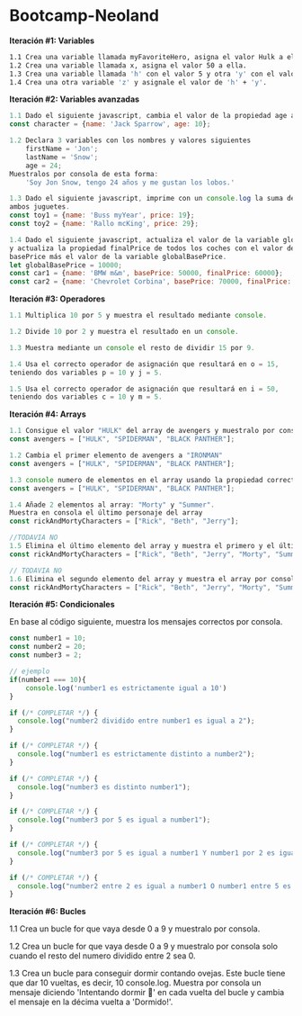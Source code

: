 # Bootcamp-Neoland

**Iteración #1: Variables**

```bash
1.1 Crea una variable llamada myFavoriteHero, asigna el valor Hulk a ella.
1.2 Crea una variable llamada x, asigna el valor 50 a ella.
1.3 Crea una variable llamada 'h' con el valor 5 y otra 'y' con el valor 10. 
1.4 Crea una otra variable 'z' y asignale el valor de 'h' + 'y'.
```

**Iteración #2: Variables avanzadas**

```jsx
1.1 Dado el siguiente javascript, cambia el valor de la propiedad age a 25.
const character = {name: 'Jack Sparrow', age: 10};

1.2 Declara 3 variables con los nombres y valores siguientes 
	firstName = 'Jon'; 
	lastName = 'Snow'; 
	age = 24; 
Muestralos por consola de esta forma: 
	'Soy Jon Snow, tengo 24 años y me gustan los lobos.'

1.3 Dado el siguiente javascript, imprime con un console.log la suma del precio de
ambos juguetes.
const toy1 = {name: 'Buss myYear', price: 19};
const toy2 = {name: 'Rallo mcKing', price: 29};

1.4 Dado el siguiente javascript, actualiza el valor de la variable globalBasePrice a 25000 
y actualiza la propiedad finalPrice de todos los coches con el valor de su propiedad 
basePrice más el valor de la variable globalBasePrice.
let globalBasePrice = 10000;
const car1 = {name: 'BMW m&m', basePrice: 50000, finalPrice: 60000};
const car2 = {name: 'Chevrolet Corbina', basePrice: 70000, finalPrice: 80000};
```

**Iteración #3: Operadores**

```jsx
1.1 Multiplica 10 por 5 y muestra el resultado mediante console.

1.2 Divide 10 por 2 y muestra el resultado en un console.

1.3 Muestra mediante un console el resto de dividir 15 por 9.

1.4 Usa el correcto operador de asignación que resultará en o = 15, 
teniendo dos variables p = 10 y j = 5.

1.5 Usa el correcto operador de asignación que resultará en i = 50,
teniendo dos variables c = 10 y m = 5.

```

**Iteración #4: Arrays**

```jsx
1.1 Consigue el valor "HULK" del array de avengers y muestralo por consola.
const avengers = ["HULK", "SPIDERMAN", "BLACK PANTHER"];

1.2 Cambia el primer elemento de avengers a "IRONMAN"
const avengers = ["HULK", "SPIDERMAN", "BLACK PANTHER"];

1.3 console numero de elementos en el array usando la propiedad correcta de Array.
const avengers = ["HULK", "SPIDERMAN", "BLACK PANTHER"];

1.4 Añade 2 elementos al array: "Morty" y "Summer". 
Muestra en consola el último personaje del array
const rickAndMortyCharacters = ["Rick", "Beth", "Jerry"];

//TODAVIA NO
1.5 Elimina el último elemento del array y muestra el primero y el último por consola.
const rickAndMortyCharacters = ["Rick", "Beth", "Jerry", "Morty", "Summer", "Lapiz Lopez"];

// TODAVIA NO
1.6 Elimina el segundo elemento del array y muestra el array por consola.
const rickAndMortyCharacters = ["Rick", "Beth", "Jerry", "Morty", "Summer", "Lapiz Lopez"];
```

**Iteración #5: Condicionales**

En base al código siguiente, muestra los mensajes correctos por consola.

```jsx
const number1 = 10;
const number2 = 20;
const number3 = 2;

// ejemplo
if(number1 === 10){
    console.log('number1 es estrictamente igual a 10')
}

if (/* COMPLETAR */) {
  console.log("number2 dividido entre number1 es igual a 2");
}

if (/* COMPLETAR */) {
  console.log("number1 es estrictamente distinto a number2");
}

if (/* COMPLETAR */) {
  console.log("number3 es distinto number1");
}

if (/* COMPLETAR */) {
  console.log("number3 por 5 es igual a number1");
}

if (/* COMPLETAR */) {
  console.log("number3 por 5 es igual a number1 Y number1 por 2 es igual a number2");
}

if (/* COMPLETAR */) {
  console.log("number2 entre 2 es igual a number1 O number1 entre 5 es igual a number3");
}
```

**Iteración #6: Bucles**

1.1 Crea un bucle for que vaya desde 0 a 9 y muestralo por consola.

1.2 Crea un bucle for que vaya desde 0 a 9 y muestralo por consola solo 
cuando el resto del numero dividido entre 2 sea 0.

1.3 Crea un bucle para conseguir dormir contando ovejas. 
Este bucle tiene que dar 10 vueltas, es decir, 10 console.log.
Muestra por consola un mensaje diciendo 'Intentando dormir 🐑' en cada vuelta del bucle 
y cambia el mensaje en la décima vuelta a 'Dormido!'.